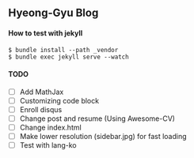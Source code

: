 ## Hyeong-Gyu Blog

#### How to test with jekyll
```
$ bundle install --path _vendor
$ bundle exec jekyll serve --watch
```

#### TODO
- [ ] Add MathJax
- [ ] Customizing code block
- [ ] Enroll disqus
- [ ] Change post and resume (Using Awesome-CV)
- [ ] Change index.html
- [ ] Make lower resolution (sidebar.jpg) for fast loading
- [ ] Test with lang-ko
